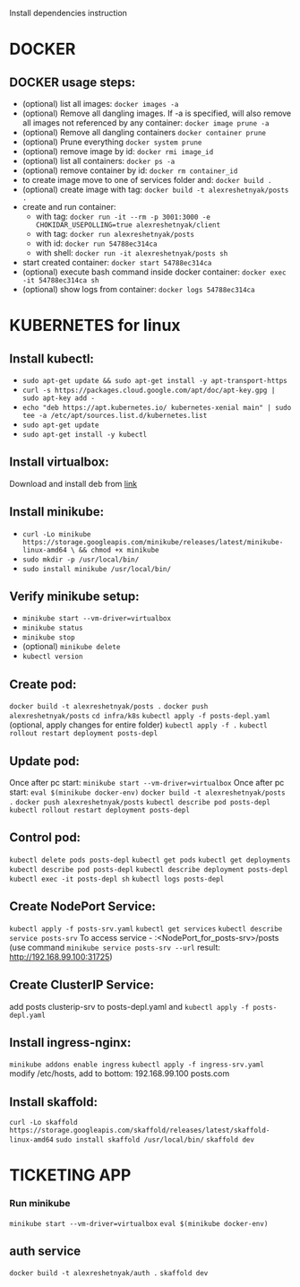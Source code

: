 Install dependencies instruction

# DOCKER

## DOCKER usage steps:
* (optional) list all images:  ```docker images -a```
* (optional) Remove all dangling images. If -a is specified, will also remove all images not referenced by any container:  ```docker image prune -a```
* (optional) Remove all dangling containers ```docker container prune```
* (optional) Prune everything ```docker system prune```
* (optional) remove image by id:  ```docker rmi image_id```
* (optional) list all containers:  ```docker ps -a```
* (optional) remove container by id:  ```docker rm container_id```
* to create image move to one of services folder and: ```docker build .```
* (optional) create image with tag:  ```docker build -t alexreshetnyak/posts .```
* create and run container:
  * with tag:  ```docker run -it --rm -p 3001:3000 -e CHOKIDAR_USEPOLLING=true alexreshetnyak/client```
  * with tag:  ```docker run alexreshetnyak/posts```
  * with id:  ```docker run 54788ec314ca```
  * with shell:  ```docker run -it alexreshetnyak/posts sh```
* start created container: ```docker start 54788ec314ca```
* (optional) execute bash command inside docker container:  ```docker exec -it 54788ec314ca sh```
* (optional) show logs from container:  ```docker logs 54788ec314ca```


# KUBERNETES for linux

## Install kubectl:
* ```sudo apt-get update && sudo apt-get install -y apt-transport-https```
* ```curl -s https://packages.cloud.google.com/apt/doc/apt-key.gpg | sudo apt-key add -```
* ```echo "deb https://apt.kubernetes.io/ kubernetes-xenial main" | sudo tee -a /etc/apt/sources.list.d/kubernetes.list```
* ```sudo apt-get update```
* ```sudo apt-get install -y kubectl```

## Install virtualbox:
Download and install deb from [link](https://www.virtualbox.org/wiki/Linux_Downloads)

## Install minikube:
* ```curl -Lo minikube https://storage.googleapis.com/minikube/releases/latest/minikube-linux-amd64 \ && chmod +x minikube``` 
* ```sudo mkdir -p /usr/local/bin/```
* ```sudo install minikube /usr/local/bin/```

##  Verify minikube setup:
* ```minikube start --vm-driver=virtualbox```
* ```minikube status```
* ```minikube stop```
* (optional) ```minikube delete```
* ```kubectl version```

## Create pod:
```docker build -t alexreshetnyak/posts .```
```docker push alexreshetnyak/posts```
```cd infra/k8s```
```kubectl apply -f posts-depl.yaml```
(optional, apply changes for entire folder) ```kubectl apply -f .```
```kubectl rollout restart deployment posts-depl```

## Update pod:
Once after pc start: ```minikube start --vm-driver=virtualbox```
Once after pc start: ```eval $(minikube docker-env)```
```docker build -t alexreshetnyak/posts .```
```docker push alexreshetnyak/posts```
```kubectl describe pod posts-depl```
```kubectl rollout restart deployment posts-depl```

## Control pod:
```kubectl delete pods posts-depl```
```kubectl get pods```
```kubectl get deployments```
```kubectl describe pod posts-depl```
```kubectl describe deployment posts-depl```
```kubectl exec -it posts-depl sh```
```kubectl logs posts-depl```

## Create NodePort Service:
```kubectl apply -f posts-srv.yaml```
```kubectl get services```
```kubectl describe service posts-srv```
To access service - <minikube ip>:<NodePort_for_posts-srv>/posts 
(use command ```minikube service posts-srv --url``` result: http://192.168.99.100:31725)

## Create ClusterIP Service:
add posts clusterip-srv to posts-depl.yaml and ```kubectl apply -f posts-depl.yaml```

## Install ingress-nginx:
```minikube addons enable ingress```
```kubectl apply -f ingress-srv.yaml```
modify /etc/hosts, add to bottom: 192.168.99.100 posts.com


## Install skaffold:
```curl -Lo skaffold https://storage.googleapis.com/skaffold/releases/latest/skaffold-linux-amd64```
```sudo install skaffold /usr/local/bin/```
```skaffold dev```


# TICKETING APP

### Run minikube
```minikube start --vm-driver=virtualbox```
```eval $(minikube docker-env)```

## auth service
```docker build -t alexreshetnyak/auth .```
```skaffold dev```
